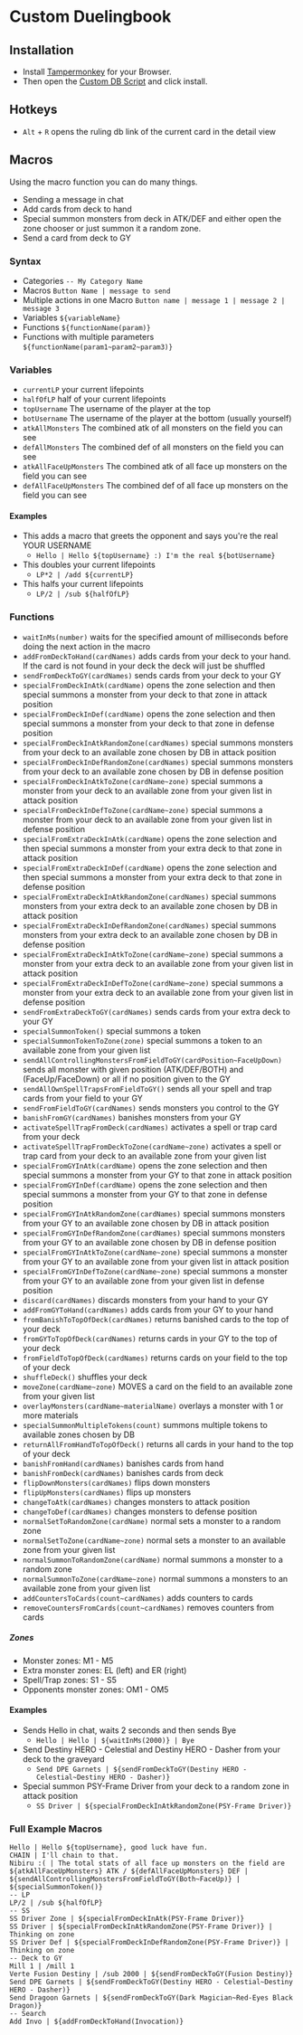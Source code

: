 # Custom Duelingbook
## Installation

- Install [Tampermonkey](https://www.tampermonkey.net/) for your Browser.
- Then open the [Custom DB Script](https://github.com/killburne/custom-duelingbook/raw/master/custom-duelingbook.user.js) and click install.

## Hotkeys

- ``Alt`` + ``R`` opens the ruling db link of the current card in the detail view

## Macros
Using the macro function you can do many things.
- Sending a message in chat
- Add cards from deck to hand
- Special summon monsters from deck in ATK/DEF and either open the zone chooser or just summon it a random zone.
- Send a card from deck to GY

### Syntax
- Categories ``-- My Category Name``
- Macros ``Button Name | message to send``
- Multiple actions in one Macro ``Button name | message 1 | message 2 | message 3``
- Variables ``${variableName}``
- Functions ``${functionName(param)}``
- Functions with multiple parameters ``${functionName(param1~param2~param3)}``

### Variables
- ``currentLP`` your current lifepoints
- ``halfOfLP`` half of your current lifepoints
- ``topUsername`` The username of the player at the top
- ``botUsername`` The username of the player at the bottom (usually yourself)
- ``atkAllMonsters`` The combined atk of all monsters on the field you can see
- ``defAllMonsters`` The combined def of all monsters on the field you can see
- ``atkAllFaceUpMonsters`` The combined atk of all face up monsters on the field you can see
- ``defAllFaceUpMonsters`` The combined def of all face up monsters on the field you can see

#### Examples
- This adds a macro that greets the opponent and says you're the real YOUR USERNAME
  - ``Hello | Hello ${topUsername} :) I'm the real ${botUsername}``
- This doubles your current lifepoints
  - ``LP*2 | /add ${currentLP}``
- This halfs your current lifepoints
  - ``LP/2 | /sub ${halfOfLP}``

### Functions
- ``waitInMs(number)`` waits for the specified amount of milliseconds before doing the next action in the macro
- ``addFromDeckToHand(cardNames)`` adds cards from your deck to your hand. If the card is not found in your deck the deck will just be shuffled
- ``sendFromDeckToGY(cardNames)`` sends cards from your deck to your GY
- ``specialFromDeckInAtk(cardName)`` opens the zone selection and then special summons a monster from your deck to that zone in attack position
- ``specialFromDeckInDef(cardName)`` opens the zone selection and then special summons a monster from your deck to that zone in defense position
- ``specialFromDeckInAtkRandomZone(cardNames)`` special summons monsters from your deck to an available zone chosen by DB in attack position
- ``specialFromDeckInDefRandomZone(cardNames)`` special summons monsters from your deck to an available zone chosen by DB in defense position
- ``specialFromDeckInAtkToZone(cardName~zone)`` special summons a monster from your deck to an available zone from your given list in attack position
- ``specialFromDeckInDefToZone(cardName~zone)`` special summons a monster from your deck to an available zone from your given list in defense position
- ``specialFromExtraDeckInAtk(cardName)`` opens the zone selection and then special summons a monster from your extra deck to that zone in attack position
- ``specialFromExtraDeckInDef(cardName)`` opens the zone selection and then special summons a monster from your extra deck to that zone in defense position
- ``specialFromExtraDeckInAtkRandomZone(cardNames)`` special summons monsters from your extra deck to an available zone chosen by DB in attack position
- ``specialFromExtraDeckInDefRandomZone(cardNames)`` special summons monsters from your extra deck to an available zone chosen by DB in defense position
- ``specialFromExtraDeckInAtkToZone(cardName~zone)`` special summons a monster from your extra deck to an available zone from your given list in attack position
- ``specialFromExtraDeckInDefToZone(cardName~zone)`` special summons a monster from your extra deck to an available zone from your given list in defense position
- ``sendFromExtraDeckToGY(cardNames)`` sends cards from your extra deck to your GY
- ``specialSummonToken()`` special summons a token
- ``specialSummonTokenToZone(zone)`` special summons a token to an available zone from your given list
- ``sendAllControllingMonstersFromFieldToGY(cardPosition~FaceUpDown)`` sends all monster with given position (ATK/DEF/BOTH) and (FaceUp/FaceDown) or all if no position given to the GY
- ``sendAllOwnSpellTrapsFromFieldToGY()`` sends all your spell and trap cards from your field to your GY
- ``sendFromFieldToGY(cardNames)`` sends monsters you control to the GY
- ``banishFromGY(cardNames)`` banishes monsters from your GY
- ``activateSpellTrapFromDeck(cardNames)`` activates a spell or trap card from your deck
- ``activateSpellTrapFromDeckToZone(cardName~zone)`` activates a spell or trap card from your deck to an available zone from your given list
- ``specialFromGYInAtk(cardName)`` opens the zone selection and then special summons a monster from your GY to that zone in attack position
- ``specialFromGYInDef(cardName)`` opens the zone selection and then special summons a monster from your GY to that zone in defense position
- ``specialFromGYInAtkRandomZone(cardNames)`` special summons monsters from your GY to an available zone chosen by DB in attack position
- ``specialFromGYInDefRandomZone(cardNames)`` special summons monsters from your GY to an available zone chosen by DB in defense position
- ``specialFromGYInAtkToZone(cardName~zone)`` special summons a monster from your GY to an available zone from your given list in attack position
- ``specialFromGYInDefToZone(cardName~zone)`` special summons a monster from your GY to an available zone from your given list in defense position
- ``discard(cardNames)`` discards monsters from your hand to your GY
- ``addFromGYToHand(cardNames)`` adds cards from your GY to your hand
- ``fromBanishToTopOfDeck(cardNames)`` returns banished cards to the top of your deck
- ``fromGYToTopOfDeck(cardNames)`` returns cards in your GY to the top of your deck
- ``fromFieldToTopOfDeck(cardNames)`` returns cards on your field to the top of your deck
- ``shuffleDeck()`` shuffles your deck
- ``moveZone(cardName~zone)`` MOVES a card on the field to an available zone from your given list
- ``overlayMonsters(cardName~materialName)`` overlays a monster with 1 or more materials
- ``specialSummonMultipleTokens(count)`` summons multiple tokens to available zones chosen by DB
- ``returnAllFromHandToTopOfDeck()`` returns all cards in your hand to the top of your deck
- ``banishFromHand(cardNames)`` banishes cards from hand
- ``banishFromDeck(cardNames)`` banishes cards from deck
- ``flipDownMonsters(cardNames)`` flips down monsters
- ``flipUpMonsters(cardNames)`` flips up monsters
- ``changeToAtk(cardNames)`` changes monsters to attack position
- ``changeToDef(cardNames)`` changes monsters to defense position
- ``normalSetToRandomZone(cardName)`` normal sets a monster to a random zone
- ``normalSetToZone(cardName~zone)`` normal sets a monster to an available zone from your given list
- ``normalSummonToRandomZone(cardName)`` normal summons a monster to a random zone
- ``normalSummonToZone(cardName~zone)`` normal summons a monsters to an available zone from your given list
- ``addCountersToCards(count~cardNames)`` adds counters to cards
- ``removeCountersFromCards(count~cardNames)`` removes counters from cards

##### Zones
- Monster zones: M1 - M5
- Extra monster zones: EL (left) and ER (right)
- Spell/Trap zones: S1 - S5
- Opponents monster zones: OM1 - OM5

#### Examples
- Sends Hello in chat, waits 2 seconds and then sends Bye
  - ``Hello | Hello | ${waitInMs(2000)} | Bye``
- Send Destiny HERO - Celestial and Destiny HERO - Dasher from your deck to the graveyard
  - ``Send DPE Garnets | ${sendFromDeckToGY(Destiny HERO - Celestial~Destiny HERO - Dasher)}``
- Special summon PSY-Frame Driver from your deck to a random zone in attack position
  - ``SS Driver | ${specialFromDeckInAtkRandomZone(PSY-Frame Driver)}``

### Full Example Macros
    Hello | Hello ${topUsername}, good luck have fun.
    CHAIN | I'll chain to that.
    Nibiru :( | The total stats of all face up monsters on the field are ${atkAllFaceUpMonsters} ATK / ${defAllFaceUpMonsters} DEF | ${sendAllControllingMonstersFromFieldToGY(Both~FaceUp)} | ${specialSummonToken()}
    -- LP
    LP/2 | /sub ${halfOfLP}
    -- SS
    SS Driver Zone | ${specialFromDeckInAtk(PSY-Frame Driver)}
    SS Driver | ${specialFromDeckInAtkRandomZone(PSY-Frame Driver)} | Thinking on zone
    SS Driver Def | ${specialFromDeckInDefRandomZone(PSY-Frame Driver)} | Thinking on zone
    -- Deck to GY
    Mill 1 | /mill 1
    Verte Fusion Destiny | /sub 2000 | ${sendFromDeckToGY(Fusion Destiny)}
    Send DPE Garnets | ${sendFromDeckToGY(Destiny HERO - Celestial~Destiny HERO - Dasher)}
    Send Dragoon Garnets | ${sendFromDeckToGY(Dark Magician~Red-Eyes Black Dragon)}
    -- Search
    Add Invo | ${addFromDeckToHand(Invocation)}

